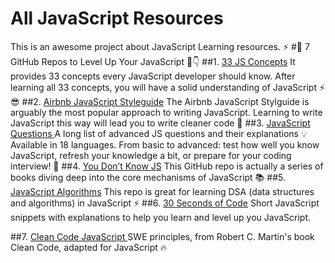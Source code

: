 # All JavaScript Resources
This is an awesome project about JavaScript Learning resources. ⚡
#📌 7 GitHub Repos to Level Up Your JavaScript 🧵👇
##1. [33 JS Concepts](https://github.com/leonardomso/33-js-concepts)
It provides 33 concepts every JavaScript developer should know.
After learning all 33 concepts, you will have a solid understanding of JavaScript ⚡️😎
##2. [Airbnb JavaScript Styleguide](https://github.com/airbnb/javascript)
The Airbnb JavaScript Stylguide is arguably the most popular approach to writing JavaScript.
Learning to write JavaScript this way will lead you to write cleaner code 🙌
##3. [JavaScript Questions ](https://github.com/lydiahallie/javascript-questions)
A long list of advanced JS questions and their explanations 💡 
Available in 18 languages.
From basic to advanced: test how well you know JavaScript, refresh your knowledge a bit, or prepare for your coding interview! 🚀
##4. [You Don’t Know JS](https://github.com/getify/You-Dont-Know-JS)
This GitHub repo is actually a series of books diving deep into the core mechanisms of JavaScript 📚
##5. [JavaScript Algorithms](https://github.com/trekhleb/javascript-algorithms)
This repo is great for learning DSA (data structures and algorithms) in JavaScript ⚡️
##6. [30 Seconds of Code](https://github.com/30-seconds/30-seconds-of-code)
Short JavaScript snippets with explanations to help you learn and level up you JavaScript.

##7. [Clean Code JavaScript ](https://github.com/ryanmcdermott/clean-code-javascript)
SWE principles, from Robert C. Martin's book Clean Code, adapted for JavaScript 🔥
